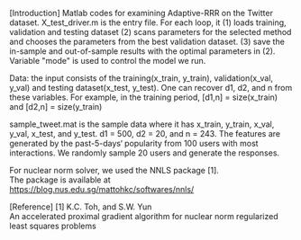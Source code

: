 [Introduction]
Matlab codes for examining Adaptive-RRR on the Twitter dataset.
X_test_driver.m is the entry file. For each loop, it 
(1) loads training, validation and testing dataset 
(2) scans parameters for the selected method and chooses the parameters from the best validation dataset.
(3) save the in-sample and out-of-sample results with the optimal parameters in (2).
Variable "mode" is used to control the model we run.

Data: the input consists of the training(x_train, y_train), validation(x_val, y_val) and testing dataset(x_test, y_test). One can recover d1, d2, and n from these variables. For example, in the training period, [d1,n] = size(x_train) and [d2,n] = size(y_train)

sample_tweet.mat is the sample data where it has x_train, y_train, x_val, y_val, x_test, and y_test. d1 = 500, d2 = 20, and n = 243. The features are generated by the past-5-days‘ popularity from 100 users with most interactions. We randomly sample 20 users and generate the responses. 


For nuclear norm solver, we used the NNLS package [1].  
The package is available at https://blog.nus.edu.sg/mattohkc/softwares/nnls/

[Reference]
[1] K.C. Toh, and S.W. Yun    
    An accelerated proximal gradient algorithm for nuclear norm regularized 
    least squares problems
